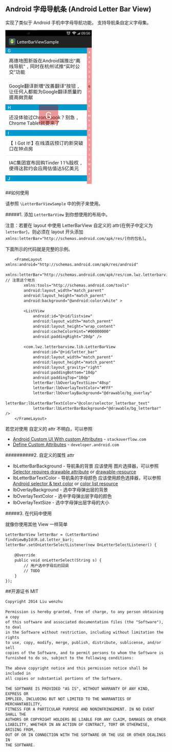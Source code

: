 ## Android 字母导航条 (Android Letter Bar View)

实现了类似于 Android 手机中字母导航功能， 支持导航条自定义字母集。

![](screen_shot.png)

##如何使用

请参照 `\LetterBarViewSample` 中的例子来使用。

#####1. 添加 `LetterBarView` 到你想使用的布局中。

注意：若要在 layout 中使用 LetterBarView 自定义的 attr(在例子中定义为 `letterBar`)，则必须在 layout 开头添加  `xmlns:letterBar="http://schemas.android.com/apk/res/[你的包名]`。

下面所示的代码就是完整的示例。

		<FrameLayout xmlns:android="http://schemas.android.com/apk/res/android"
			xmlns:letterBar="http://schemas.android.com/apk/res/com.lwz.letterbarview.sample" // 注意这个地方
		    xmlns:tools="http://schemas.android.com/tools"
		    android:layout_width="match_parent"
		    android:layout_height="match_parent"
		    android:background="@android:color/white" >
		
		    <ListView
		        android:id="@+id/listview"
		        android:layout_width="match_parent"
		        android:layout_height="wrap_content"
		        android:cacheColorHint="#00000000"
		        android:paddingRight="20dp" />
		
		    <com.lwz.letterbarview.lib.LetterBarView
		        android:id="@+id/letter_bar"
		        android:layout_width="match_parent"
		        android:layout_height="match_parent"
		        android:layout_gravity="right"
		        android:paddingBottom="10dp"
		        android:paddingTop="10dp"
		        letterBar:lbOverlayTextSize="40sp"
		        letterBar:lbOverlayTextColor="#FFF"
		        letterBar:lbOverlayBackground="@drawable/bg_overlay"
		        letterBar:lbLetterBarTextColor="@color/selector_letterbar_text"
		        letterBar:lbLetterBarBackground="@drawable/bg_letterbar" />
		</FrameLayout>

若您对使用 自定义的 attr 不明白，可以参照 

- [Android Custom UI With custom Attributes](http://stackoverflow.com/questions/7608464/android-custom-ui-with-custom-attributes "Android - custom UI with custom attributes") - `stackoverflow.com`
- [Define Custom Attributes](http://developer.android.com/training/custom-views/create-view.html#customattr) - `developer.android.com`

##########2. 自定义的属性 attr
- lbLetterBarBackground - 导航条的背景 应该使用 图片选择器，可以参照 [Selector requires drawable attribute](http://stackoverflow.com/questions/9997943/selector-requires-drawable-attribute) or [drawable-resource](http://developer.android.com/guide/topics/resources/drawable-resource.html#StateList) 
- lbLetterBarTextColor - 导航条的字母颜色 应该使用颜色选择器，可以参照 [Android selector & text color](http://stackoverflow.com/questions/1219312/android-selector-text-color/3565624#3565624) or [color list resource](http://developer.android.com/guide/topics/resources/color-list-resource.html)
- lbOverlayBackground - 选中字母弹出层的背景
- lbOverlayTextColor - 选中字母弹出层字母的颜色
- lbOverlayTextSize - 选中字母弹出层字母的大小

#####3. 在代码中使用

就像你使用其他 View 一样简单

	LetterBarView letterBar = (LetterBarView) findViewById(R.id.letter_bar);
	letterBar.setOnLetterSelectListener(new OnLetterSelectListener() {
		
		@Override
		public void onLetterSelect(String s) {
			// 用户选中字母后的回调
			// TODO
		}
	});

##开源证书 MIT

	Copyright 2014 Liu wenzhu

	Permission is hereby granted, free of charge, to any person obtaining a copy
	of this software and associated documentation files (the "Software"), to deal
	in the Software without restriction, including without limitation the rights
	to use, copy, modify, merge, publish, distribute, sublicense, and/or sell
	copies of the Software, and to permit persons to whom the Software is
	furnished to do so, subject to the following conditions:
	
	The above copyright notice and this permission notice shall be included in
	all copies or substantial portions of the Software.
	
	THE SOFTWARE IS PROVIDED "AS IS", WITHOUT WARRANTY OF ANY KIND, EXPRESS OR
	IMPLIED, INCLUDING BUT NOT LIMITED TO THE WARRANTIES OF MERCHANTABILITY,
	FITNESS FOR A PARTICULAR PURPOSE AND NONINFRINGEMENT. IN NO EVENT SHALL THE
	AUTHORS OR COPYRIGHT HOLDERS BE LIABLE FOR ANY CLAIM, DAMAGES OR OTHER
	LIABILITY, WHETHER IN AN ACTION OF CONTRACT, TORT OR OTHERWISE, ARISING FROM,
	OUT OF OR IN CONNECTION WITH THE SOFTWARE OR THE USE OR OTHER DEALINGS IN
	THE SOFTWARE.

	



